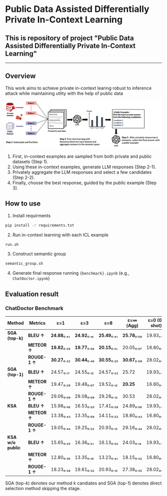 # Public Data Assisted Differentially Private In-Context Learning
## This is repository of project "Public Data Assisted Differentially Private In-Context Learning"  
--- 
## Overview

This work aims to achieve private in-context learing robust to inference attack while maintaining utlity with the help of public data 

<img src="./Figure/Schematic_diagram.PNG" width="1000px" title="Framework"></img>

1. First, in-context examples are sampled from both private and public datasets (Step 1).  
2. Using these in-context examples, generate LLM responses (Step 2-1).  
3. Privately aggregate the LLM responses and select a few candidates (Step 2-2).  
4. Finally, choose the best response, guided by the public example (Step 3).  



## How to use 
1. Install requirments

```bash
pip install -r requirements.txt 
```

2. Run in-context learning with each ICL example 

```bash
run.sh 
```

3. Construct semantic group 

```bash
semantic_group.sh 
``` 

4. Generate final response running `{benchmark}.ipynb` (e.g., `ChatDoctor.ipynb`) 

## Evaluation result 
### ChatDoctor Benchmark 
| **Method**         | **Metrics**    | **ε=1**           | **ε=3**           | **ε=8**           | **ε=∞ (Agg)**    | **ε=0 (0-shot)** | **ε=∞ (4-shot)** |
|---------------------|----------------|-------------------|-------------------|-------------------|------------------|------------------|------------------|
| **SGA (top-k)**     | **BLEU ↑**     | **24.88**₀.₄₁    | **24.92**₀.₁₄    | **25.49**₀.₄₁    | **25.78**₀.₀₈   | 19.93₁.₉₂        | 23.43₁.₂₀        |
|                     | **METEOR ↑**   | **19.82**₀.₂₉    | **19.77**₀.₀₈    | **20.15**₀.₂₁    | 20.05₀.₀₇       | 16.80₀.₆₀        | 18.81₀.₈₂        |
|                     | **ROUGE-1 ↑**  | **30.27**₀.₂₂    | **30.44**₀.₄₉    | **30.55**₀.₂₅    | **30.67**₀.₀₉   | 28.02₀.₄₈        | 28.98₀.₈₆        |
| **SGA (top-1)**     | **BLEU ↑**     | 24.57₀.₁₇        | 24.55₀.₁₅        | 24.57₀.₂₂        | 25.72            | 19.93₁.₉₂        | 23.43₁.₂₀        |
|                     | **METEOR ↑**   | 19.47₀.₂₉        | 19.48₀.₀₇        | 19.52₀.₁₂        | **20.25**        | 16.80₀.₆₀        | 18.81₀.₈₂        |
|                     | **ROUGE-1 ↑**  | 29.06₀.₀₉        | 29.08₀.₀₉        | 29.28₀.₁₂        | 30.53            | 28.02₀.₄₈        | 28.98₀.₈₆        |
| **KSA**             | **BLEU ↑**     | 15.98₀.₅₆        | 16.53₀.₂₀        | 17.41₀.₂₆        | 24.89₀.₅₆       | 19.93₁.₉₂        | 23.43₁.₂₀        |
|                     | **METEOR ↑**   | 13.38₀.₄₃        | 13.35₀.₀₉        | 14.11₀.₂₂        | 18.80₀.₄₃       | 16.80₀.₆₀        | 18.81₀.₈₂        |
|                     | **ROUGE-1 ↑**  | 19.05₀.₄₄        | 19.25₀.₂₂        | 20.93₀.₁₅        | 29.16₀.₄₄       | 28.02₀.₄₈        | 28.98₀.₈₆        |
| **KSA w/o public**  | **BLEU ↑**     | 15.65₀.₄₅        | 16.36₀.₂₁        | 16.13₀.₅₂        | 24.03₀.₁₄       | 19.93₁.₉₂        | 23.43₁.₂₀        |
|                     | **METEOR ↑**   | 12.80₀.₃₆        | 13.35₀.₁₀        | 13.23₀.₄₁        | 18.15₀.₃₂       | 16.80₀.₆₀        | 18.81₀.₈₂        |
|                     | **ROUGE-1 ↑**  | 18.23₀.₃₉        | 19.61₀.₃₂        | 20.93₀.₁₅        | 27.38₀.₃₅       | 28.02₀.₄₈        | 28.98₀.₈₆        |

SGA (top-$k$) denotes our method $k$ candiates and SGA (top-$1$) denotes direct selection method skipping the stage.   
